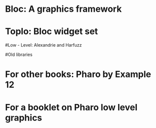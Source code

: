 <!inputFile|path=Chapters/bloc/blocStack.md!>


# Bloc: A graphics framework

<!inputFile|path=Chapters/bloc/element.md!>
<!inputFile|path=Chapters/bloc/buildingAWidget.md!>
<!inputFile|path=Chapters/bloc/layout.md!>
<!inputFile|path=Chapters/bloc/events.md!>
<!inputFile|path=Chapters/bloc/text.md!>
<!inputFile|path=Chapters/bloc/animation.md!>
<!inputFile|path=Chapters/bloc/complexElement.md!>
<!inputFile|path=Chapters/bloc/snippets.md!>
<!inputFile|path=Chapters/bloc/dragAndDropExample.md!>


# Toplo: Bloc widget set

<!inputFile|path=Chapters/toplo/widget_creation.md!>
<!inputFile|path=Chapters/toplo/stylesheet.md!>
<!inputFile|path=Chapters/toplo/skinningAWidget.md!>

#Low - Level: Alexandrie and Harfuzz
<!inputFile|path=Chapters/Alexandrie/alexandrie.md!>
<!inputFile|path=Chapters/Alexandrie/text_harfbuzz.md!>


#Old libraries

<!inputFile|path=Chapters/Athens/Athens.md!>

# For other books: Pharo by Example 12
<!inputFile|path=Chapters/bloc/BlocForPharoByExample13Book.md!>



# For a booklet on Pharo low level graphics
<!inputFile|path=Chapters/graphicsfoundation/bitmapFormDisplay.md!>
<!inputFile|path=Chapters/graphicsfoundation/colorandDepth.md!>
<!inputFile|path=Chapters/graphicsfoundation/drawingBitmap.md!>
<!inputFile|path=Chapters/graphicsfoundation/png_file.md!>
